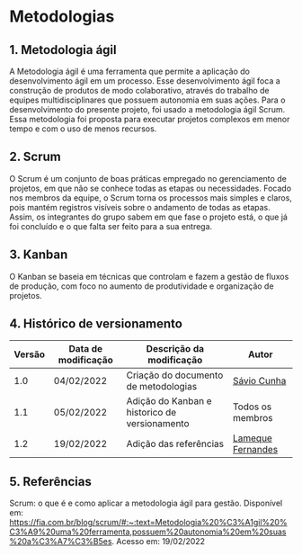# Metodologias

## 1. Metodologia ágil

A Metodologia ágil é uma ferramenta que permite a aplicação do desenvolvimento ágil em um processo. Esse desenvolvimento ágil foca a construção de produtos de modo colaborativo, através do trabalho de equipes multidisciplinares que possuem autonomia em suas ações.
Para o desenvolvimento do presente projeto, foi usado a metodologia ágil Scrum. Essa metodologia foi proposta para executar projetos complexos em menor tempo e com o uso de menos recursos.

## 2. Scrum

O Scrum é um conjunto de boas práticas empregado no gerenciamento de projetos, em que não se conhece todas as etapas ou necessidades. Focado nos membros da equipe, o Scrum torna os processos mais simples e claros, pois mantém registros visíveis sobre o andamento de todas as etapas. Assim, os integrantes do grupo sabem em que fase o projeto está, o que já foi concluído e o que falta ser feito para a sua entrega.

## 3. Kanban

O Kanban se baseia em técnicas que controlam e fazem a gestão de fluxos de produção, com foco no aumento de produtividade e organização de projetos.



## 4. Histórico de versionamento

|Versão|Data de modificação|Descrição da modificação|Autor|
|-|-|-|-|
|1.0|04/02/2022|Criação do documento de metodologias|[Sávio Cunha]('https://github.com/savioc2')|
|1.1|05/02/2022|Adição do Kanban e historico de versionamento|Todos os membros|
|1.2|19/02/2022|Adição das referências|[Lameque Fernandes]('https://github.com/lamequefernandes')|



## 5. Referências

Scrum: o que é e como aplicar a metodologia ágil para gestão. Disponível em: https://fia.com.br/blog/scrum/#:~:text=Metodologia%20%C3%A1gil%20%C3%A9%20uma%20ferramenta,possuem%20autonomia%20em%20suas%20a%C3%A7%C3%B5es. Acesso em: 19/02/2022